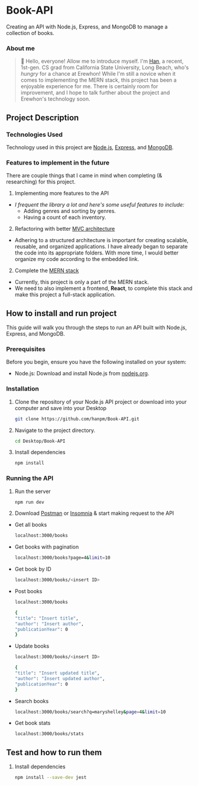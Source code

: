 # Book-API
Creating an API with Node.js, Express, and MongoDB to manage a collection of books. 

### About me
> 👋 Hello, everyone! Allow me to introduce myself. I'm [Han](https://www.linkedin.com/in/hmp36/), a recent, 1st-gen. CS grad from California State University, Long Beach, who's *hungry* for a chance at Erewhon! While I'm still a novice when it comes to implementing the MERN stack, this project has been a enjoyable experience for me. There is certainly room for improvement, and I hope to talk further about the project and Erewhon's technology soon.  

## Project Description 
### Technologies Used
Technology used in this project are [Node.js](https://nodejs.org/en/about), [Express](https://expressjs.com/), and [MongoDB](https://www.mongodb.com/). 

### Features to implement in the future
There are couple things that I came in mind when completing (& researching) for this project. 

1) Implementing more features to the API
- *I frequent the library a lot and here's some useful features to include:*
    - Adding genres and sorting by genres. 
    - Having a count of each inventory. 

2) Refactoring with better [MVC architecture](https://medium.com/@ansari028amaan/understanding-mvc-architecture-in-the-mern-stack-5cc083828298#:~:text=The%20MVC%20architecture%20provides%20a,a%20more%20efficient%20development%20process.)
- Adhering to a structured architecture is important for creating scalable, reusable, and organized applications. I have already began to separate the code into its appropriate folders. With more time, I would better organize my code according to the embedded link.

2) Complete the [MERN stack](https://www.mongodb.com/mern-stack)
- Currently, this project is only a part of the MERN stack. 
- We need to also implement a frontend, **React**, to complete this stack and make this project a full-stack application. 


## How to install and run project
This guide will walk you through the steps to run an API built with Node.js, Express, and MongoDB.

### Prerequisites

Before you begin, ensure you have the following installed on your system:

- Node.js: Download and install Node.js from [nodejs.org](https://nodejs.org/).

### Installation
1. Clone the repository of your Node.js API project or download into your computer and save into your Desktop
   ```bash
   git clone https://github.com/hanpm/Book-API.git

2. Navigate to the project directory.
    ```bash
    cd Desktop/Book-API

2. Install dependencies 
    ```bash
    npm install 

### Running the API 
1. Run the server 
    ```bash
    npm run dev 

2. Download [Postman](https://www.postman.com/downloads/) or [Insomnia](https://insomnia.rest/download) & start making request to the API
- Get all books 
    ```bash
    localhost:3000/books

- Get books with pagination 
    ```bash
    localhost:3000/books?page=4&limit=10

- Get book by ID
    ```bash
    localhost:3000/books/<insert ID>

- Post books 
    ```bash
    localhost:3000/books
 
    {
    "title": "Insert title",
    "author": "Insert author",
    "publicationYear": 0
    }

- Update books
    ```bash
    localhost:3000/books/<insert ID>

    {
    "title": "Insert updated title",
    "author": "Insert updated author",
    "publicationYear": 0
    }

- Search books
    ```bash
    localhost:3000/books/search?q=maryshelley&page=4&limit=10

- Get book stats
    ```bash
    localhost:3000/books/stats

## Test and how to run them
1. Install dependencies
    ```bash
    npm install --save-dev jest